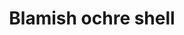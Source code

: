 ---
layout: item
title: Blamish ochre shell
item-id: 3349
datatable: true
id: 3349
name: "Blamish ochre shell"
members: true
lowalch: 60
highalch: 90
examine: "A large muddy yellow coloured blamish snail shell, looks protective."
monsters:
  - id: 2646
    name: "Ochre Blamish Snail"
    members: true
    combat_level: 10
    wiki_url: "https://oldschool.runescape.wiki/w/Ochre_Blamish_Snail#Round"
    drops:
      - quantity: "1"
        rarity: 1
    image: "https://oldschool.runescape.wiki/images/thumb/c/ca/Ochre_Blamish_Snail_%28round%29.png/1200px-Ochre_Blamish_Snail_%28round%29.png?6a9ff"
  - id: 2651
    name: "Ochre Blamish Snail"
    members: true
    combat_level: 15
    wiki_url: "https://oldschool.runescape.wiki/w/Ochre_Blamish_Snail#Pointed"
    drops:
      - quantity: "1"
        rarity: 1
    image: "https://oldschool.runescape.wiki/images/thumb/c/ca/Ochre_Blamish_Snail_%28round%29.png/1200px-Ochre_Blamish_Snail_%28round%29.png?6a9ff"
---